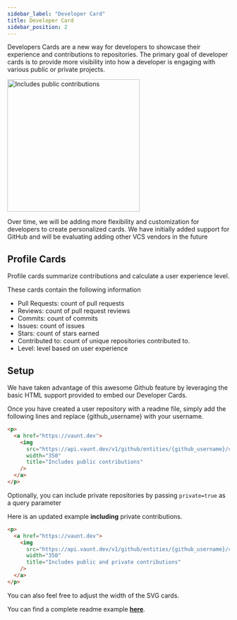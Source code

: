 ```yaml
---
sidebar_label: "Developer Card"
title: Developer Card
sidebar_position: 2
---
```


Developers Cards are a new way for developers to showcase their experience and contributions to repositories. The primary goal of developer cards is to provide more visibility into how a developer is engaging with various public or private projects.

<p>    
<a href="https://community.vaunt.dev/board/simonmazzaroth">
        <img src="https://api.vaunt.dev/v1/github/entities/simonmazzaroth/contributions?format=svg" width="300" title="Includes public contributions"/>
    </a>
</p>

Over time, we will be adding more flexibility and customization for developers to create personalized cards. We have initially added support for GitHub and will be evaluating adding other VCS vendors in the future

## Profile Cards

Profile cards summarize contributions and calculate a user experience level.

These cards contain the following information

- Pull Requests: count of pull requests
- Reviews: count of pull request reviews
- Commits: count of commits
- Issues: count of issues
- Stars: count of stars earned
- Contributed to: count of unique repositories contributed to.
- Level: level based on user experience

## Setup

We have taken advantage of this awesome Github feature by leveraging the basic HTML support provided to embed our Developer Cards.

Once you have created a user repository with a readme file, simply add the following lines and replace \{github_username\} with your username.

```html
<p>
  <a href="https://vaunt.dev">
    <img
      src="https://api.vaunt.dev/v1/github/entities/{github_username}/contributions?format=svg"
      width="350"
      title="Includes public contributions"
    />
  </a>
</p>
```

Optionally, you can include private repositories by passing `private=true` as a query parameter

Here is an updated example **including** private contributions.

```html
<p>
  <a href="https://vaunt.dev">
    <img
      src="https://api.vaunt.dev/v1/github/entities/{github_username}/contributions?format=svg&private=true"
      width="350"
      title="Includes public and private contributions"
    />
  </a>
</p>
```

You can also feel free to adjust the width of the SVG cards.

You can find a complete readme example **[here](https://github.com/simonmazzaroth/simonmazzaroth/blob/main/README.md)**.
